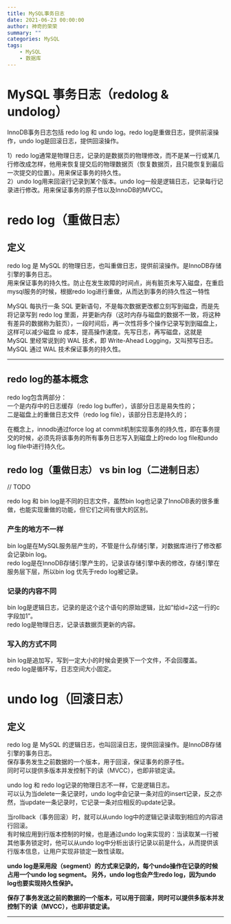 ```yaml
---
title: MySQL事务日志
date: 2021-06-23 00:00:00
author: 神奇的荣荣
summary: ""
categories: MySQL
tags: 
	- MySQL
	- 数据库
---
```


# MySQL 事务日志（redolog & undolog）

InnoDB事务日志包括 redo log 和 undo log。redo log是重做日志，提供前滚操作，undo log是回滚日志，提供回滚操作。

1）redo log通常是物理日志，记录的是数据页的物理修改，而不是某一行或某几行修改成怎样，他用来恢复提交后的物理数据页（恢复数据页，且只能恢复到最后一次提交的位置）。用来保证事务的持久性。  
2）undo log用来回滚行记录到某个版本。undo log一般是逻辑日志，记录每行记录进行修改。用来保证事务的原子性以及InnoDB的MVCC。

<!-- more -->

# redo log（重做日志）

## 定义

redo log 是 MySQL 的物理日志，也叫重做日志，提供前滚操作。是InnoDB存储引擎的事务日志。  
用来保证事务的持久性。防止在发生故障的时间点，尚有脏页未写入磁盘，在重启mysql服务的时候，根据redo log进行重做，从而达到事务的持久性这一特性

MySQL 每执行一条 SQL 更新语句，不是每次数据更改都立刻写到磁盘，而是先将记录写到 redo log 里面，并更新内存（这时内存与磁盘的数据不一致，将这种有差异的数据称为脏页），一段时间后，再一次性将多个操作记录写到到磁盘上，这样可以减少磁盘 io 成本，提高操作速度。先写日志，再写磁盘，这就是 MySQL 里经常说到的 WAL 技术，即 Write-Ahead Logging，又叫预写日志。MySQL 通过 WAL 技术保证事务的持久性。

***

## redo log的基本概念

redo log包含两部分：  
一个是内存中的日志缓存（redo log buffer），该部分日志是易失性的；  
二是磁盘上的重做日志文件（redo log file），该部分日志是持久的；

在概念上，innodb通过force log at commit机制实现事务的持久性，即在事务提交的时候，必须先将该事务的所有事务日志写入到磁盘上的redo log file和undo log file中进行持久化。

## redo log（重做日志） vs bin log（二进制日志）

// TODO

redo log 和 bin log是不同的日志文件，虽然bin log也记录了InnoDB表的很多重做，也能实现重做的功能，但它们之间有很大的区别。

### 产生的地方不一样

bin log是在MySQL服务层产生的，不管是什么存储引擎，对数据库进行了修改都会记录bin log。  
redo log是在InnoDB存储引擎产生的，记录该存储引擎中表的修改，存储引擎在服务层下层，所以bin log 优先于redo log被记录。

### 记录的内容不同

bin log是逻辑日志，记录的是这个这个语句的原始逻辑，比如“给id=2这一行的c字段加1”。  
redo log是物理日志，记录该数据页更新的内容。

### 写入的方式不同

bin log是追加写，写到一定大小的时候会更换下一个文件，不会回覆盖。  
redo log是循环写，日志空间大小固定。

# undo log（回滚日志）

## 定义

redo log 是 MySQL 的逻辑日志，也叫回滚日志，提供回滚操作。是InnoDB存储引擎的事务日志。    
保存事务发生之前数据的一个版本，用于回滚，保证事务的原子性。  
同时可以提供多版本并发控制下的读（MVCC），也即非锁定读。

undo log 和 redo log记录的物理日志不一样，它是逻辑日志。  
可以认为当delete一条记录时，undo log中会记录一条对应的insert记录，反之亦然，当update一条记录时，它记录一条对应相反的update记录。

当rollback（事务回滚）时，就可以从undo log中的逻辑记录读取到相应的内容进行回滚。  
有时候应用到行版本控制的时候，也是通过undo log来实现的：当读取某一行被其他事务锁定时，他可以从undo log中分析出该行记录以前是什么，从而提供该行版本信息，让用户实现非锁定一致性读取。

**undo log是采用段（segment）的方式来记录的，每个undo操作在记录的时候占用一个undo log segment。
另外，undo log也会产生redo log，因为undo log也要实现持久性保护。**

**保存了事务发送之前的数据的一个版本，可以用于回滚，同时可以提供多版本并发控制下的读（MVCC），也即非锁定读。**

***

## 


